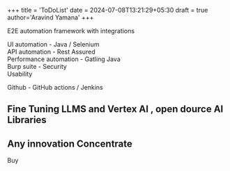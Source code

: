 +++
title = 'ToDoList'
date = 2024-07-08T13:21:29+05:30
draft = true
author='Aravind Yamana' 
+++

E2E automation framework with integrations

UI automation - Java / Selenium	\
API automation - Rest Assured\
Performance automation - Gatling Java\
Burp suite - Security\
Usability

Github - GitHub actions / Jenkins 


## Fine Tuning LLMS and Vertex AI , open dource AI Libraries
## Any innovation Concentrate

Buy 